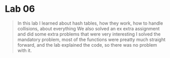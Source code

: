 # Lab 06

> In this lab I learned about hash tables, how they work, how to handle collisions, about everything
> We also solved an ex extra assignment and did some extra problems that were very interesting
> I solved the mandatory problem, most of the functions were preatty much straight forward,
and the lab explained the code, so there was no problem with it.


